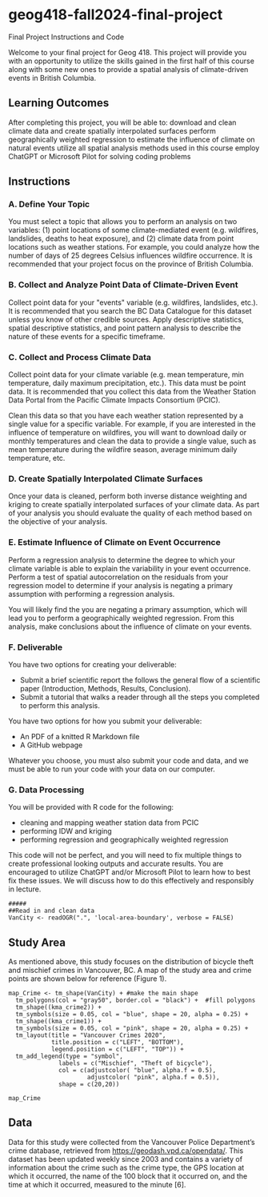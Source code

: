 # geog418-fall2024-final-project
Final Project Instructions and Code



Welcome to your final project for Geog 418. This project will provide you with an opportunity to utilize the skills gained in the first half of this course along with some new ones to provide a spatial analysis of climate-driven events in British Columbia.&nbsp;

## Learning Outcomes
After completing this project, you will be able to:
download and clean climate data and create spatially interpolated surfaces
perform geographically weighted regression to estimate the influence of climate on natural events
utilize all spatial analysis methods used in this course
employ ChatGPT or Microsoft Pilot for solving coding problems


## Instructions
### A. Define Your Topic

You must select a topic that allows you to perform an analysis on two variables: (1) point locations of some climate-mediated event (e.g. wildfires, landslides, deaths to heat exposure), and (2) climate data from point locations such as weather stations. For example, you could analyze how the number of days of 25 degrees Celsius influences wildfire occurrence. It is recommended that your project focus on the province of British Columbia.

### B. Collect and Analyze Point Data of Climate-Driven Event

Collect point data for your "events" variable (e.g. wildfires, landslides, etc.). It is recommended that you search the BC Data Catalogue for this dataset unless you know of other credible sources. Apply descriptive statistics, spatial descriptive statistics, and point pattern analysis to describe the nature of these events for a specific timeframe.


### C. Collect and Process Climate Data
Collect point data for your climate variable (e.g. mean temperature, min temperature, daily maximum precipitation, etc.). This data must be point data. It is recommended that you collect this data from the Weather Station Data Portal from the Pacific Climate Impacts Consortium (PCIC).

Clean this data so that you have each weather station represented by a single value for a specific variable. For example, if you are interested in the influence of temperature on wildfires, you will want to download daily or monthly temperatures and clean the data to provide a single value, such as mean temperature during the wildfire season, average minimum daily temperature, etc.

### D. Create Spatially Interpolated Climate Surfaces
Once your data is cleaned, perform both inverse distance weighting and kriging to create spatially interpolated surfaces of your climate data. As part of your analysis you should evaluate the quality of each method based on the objective of your analysis.

### E. Estimate Influence of Climate on Event Occurrence
Perform a regression analysis to determine the degree to which your climate variable is able to explain the variability in your event occurrence. Perform a test of spatial autocorrelation on the residuals from your regression model to determine if your analysis is negating a primary assumption with performing a regression analysis.&nbsp;

You will likely find the you are negating a primary assumption, which will lead you to perform a geographically weighted regression. From this analysis, make conclusions about the influence of climate on your events.

### F. Deliverable
You have two options for creating your deliverable:
- Submit a brief scientific report the follows the general flow of a scientific paper (Introduction, Methods, Results, Conclusion).&nbsp;
- Submit a tutorial that walks a reader through all the steps you completed to perform this analysis.

You have two options for how you submit your deliverable:
- An PDF of a knitted R Markdown file&nbsp;
- A GitHub webpage

Whatever you choose, you must also submit your code and data, and we must be able to run your code with your data on our computer.&nbsp;

### G. Data Processing
You will be provided with R code for the following:
- cleaning and mapping weather station data from PCIC
- performing IDW and kriging
- performing regression and geographically weighted regression

This code will not be perfect, and you will need to fix multiple things to create professional looking outputs and accurate results. You are encouraged to utilize ChatGPT and/or Microsoft Pilot to learn how to best fix these issues. We will discuss how to do this effectively and responsibly in lecture.

```{r Data Cleaning, echo=FALSE, eval=TRUE, message=FALSE, warning=FALSE}
#####
##Read in and clean data
VanCity <- readOGR(".", 'local-area-boundary', verbose = FALSE)

```

## Study Area
As mentioned above, this study focuses on the distribution of bicycle theft and mischief crimes in Vancouver, BC. A map of the study area and crime points are shown below for reference (Figure 1).

```{r Study Area Map, echo=FALSE, eval=TRUE, warning=FALSE, fig.cap="Selected vancouver crimes in 2020."}
map_Crime <- tm_shape(VanCity) + #make the main shape
  tm_polygons(col = "gray50", border.col = "black") +  #fill polygons
  tm_shape((kma_crime2)) +
  tm_symbols(size = 0.05, col = "blue", shape = 20, alpha = 0.25) +
  tm_shape((kma_crime1)) +
  tm_symbols(size = 0.05, col = "pink", shape = 20, alpha = 0.25) +
  tm_layout(title = "Vancouver Crimes 2020", 
            title.position = c("LEFT", "BOTTOM"),
            legend.position = c("LEFT", "TOP")) +
  tm_add_legend(type = "symbol", 
              labels = c("Mischief", "Theft of bicycle"), 
              col = c(adjustcolor( "blue", alpha.f = 0.5), 
                      adjustcolor( "pink", alpha.f = 0.5)), 
              shape = c(20,20))

map_Crime
```

## Data

Data for this study were collected from the Vancouver Police Department’s crime database, retrieved from https://geodash.vpd.ca/opendata/. This dataset has been updated weekly since 2003 and contains a variety of information about the crime such as the crime type, the GPS location at which it occurred, the name of the 100 block that it occurred on, and the time at which it occurred, measured to the minute [6].
